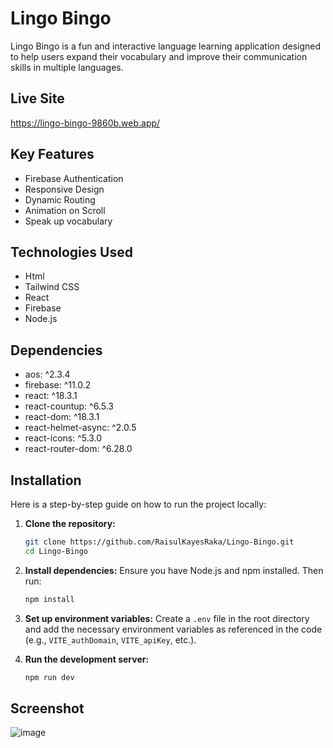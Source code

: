 # Lingo Bingo

Lingo Bingo is a fun and interactive language learning application designed to help users expand their vocabulary and improve their communication skills in multiple languages.

## Live Site

https://lingo-bingo-9860b.web.app/

## Key Features

- Firebase Authentication
- Responsive Design
- Dynamic Routing
- Animation on Scroll
- Speak up vocabulary

## Technologies Used

- Html
- Tailwind CSS
- React
- Firebase
- Node.js

## Dependencies

- aos: ^2.3.4
- firebase: ^11.0.2
- react: ^18.3.1
- react-countup: ^6.5.3
- react-dom: ^18.3.1
- react-helmet-async: ^2.0.5
- react-icons: ^5.3.0
- react-router-dom: ^6.28.0

## Installation

Here is a step-by-step guide on how to run the project locally:

1. **Clone the repository:**
   ```bash
   git clone https://github.com/RaisulKayesRaka/Lingo-Bingo.git
   cd Lingo-Bingo
   ```

2. **Install dependencies:**
   Ensure you have Node.js and npm installed. Then run:
   ```bash
   npm install
   ```

3. **Set up environment variables:**
   Create a `.env` file in the root directory and add the necessary environment variables as referenced in the code (e.g., `VITE_authDomain`, `VITE_apiKey`, etc.).

4. **Run the development server:**
   ```bash
   npm run dev
   ```


## Screenshot

![image](https://github.com/user-attachments/assets/21fe7074-c4bd-4c92-9e24-6536f1290591)

